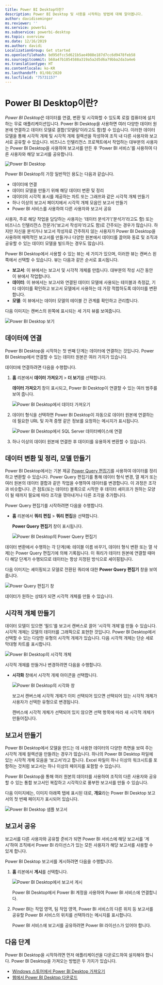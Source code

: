 ```yaml
---
title: Power BI Desktop이란?
description: Power BI Desktop 및 사용을 시작하는 방법에 대해 알아봅니다.
author: davidiseminger
ms.reviewer: ''
ms.service: powerbi
ms.subservice: powerbi-desktop
ms.topic: overview
ms.date: 12/16/2019
ms.author: davidi
LocalizationGroup: Get started
ms.openlocfilehash: bd95dfcc5d621b5ae4988e187d7cc6d9478feb58
ms.sourcegitcommit: b68a47b1854588a319a5a2d5d6a79bba2da3a4e6
ms.translationtype: HT
ms.contentlocale: ko-KR
ms.lasthandoff: 01/08/2020
ms.locfileid: "75731157"
---
```

# <a name="what-is-power-bi-desktop"></a>Power BI Desktop이란?

*Power BI Desktop*은 데이터를 연결, 변환 및 시각화할 수 있도록 로컬 컴퓨터에 설치하는 무료 애플리케이션입니다. Power BI Desktop을 사용하면 여러 다양한 데이터 원본에 연결하고 데이터 모델로 결합(‘모델링’이라고도 함)할 수 있습니다.  이러한 데이터 모델을 통해 시각적 개체 및 시각적 개체 컬렉션을 작성하여 조직 내 다른 사용자와 보고서로 공유할 수 있습니다. 비즈니스 인텔리전스 프로젝트에서 작업하는 대부분의 사용자는 Power BI Desktop을 사용하여 보고서를 만든 후 ‘Power BI 서비스’를 사용하여 다른 사용자와 해당 보고서를 공유합니다. 

![Power BI Desktop](media/desktop-what-is-desktop/what-is-desktop_01.png)

Power BI Desktop의 가장 일반적인 용도는 다음과 같습니다.

* 데이터에 연결
* 데이터 모델을 만들기 위해 해당 데이터 변환 및 정리
* 데이터의 시각적 표시를 제공하는 차트 또는 그래프와 같은 시각적 개체 만들기
* 하나 이상의 보고서 페이지에서 시각적 개체 모음인 보고서 만들기
* Power BI 서비스를 사용하여 다른 사용자와 보고서 공유

사용자, 주로 해당 작업을 담당하는 사용자는 ‘데이터 분석가’(‘분석가’라고도 함) 또는 비즈니스 인텔리전스 전문가(‘보고서 작성자’라고도 함)로 간주되는 경우가 많습니다.    하지만 자신을 분석가나 보고서 작성자로 간주하지 않는 사용자가 Power BI Desktop을 사용하여 매력적인 보고서를 만들거나 다양한 원본에서 데이터를 끌어와 동료 및 조직과 공유할 수 있는 데이터 모델을 빌드하는 경우도 많습니다.

Power BI Desktop에서 사용할 수 있는 뷰는 세 가지가 있으며, 이러한 뷰는 캔버스 왼쪽에서 선택할 수 있습니다. 뷰는 다음과 같은 순서로 표시됩니다.
* **보고서**: 이 뷰에서는 보고서 및 시각적 개체를 만듭니다. 대부분의 작성 시간 동안 이 뷰에서 작업합니다.
* **데이터**: 이 뷰에서는 보고서와 연결된 데이터 모델에 사용되는 테이블과 측정값, 기타 데이터를 확인하고 보고서 모델에서 사용하는 데 가장 적합하도록 데이터를 변환합니다.
* **모델**: 이 뷰에서는 데이터 모델의 테이블 간 관계를 확인하고 관리합니다.

다음 이미지는 캔버스의 왼쪽에 표시되는 세 가지 뷰를 보여줍니다.

![Power BI Desktop 보기](media/desktop-what-is-desktop/what-is-desktop-07.png)
 

## <a name="connect-to-data"></a>데이터에 연결
Power BI Desktop을 시작하는 첫 번째 단계는 데이터에 연결하는 것입니다. Power BI Desktop에서 연결할 수 있는 데이터 원본은 여러 가지가 있습니다. 

데이터에 연결하려면 다음을 수행합니다.

1. **홈** 리본에서 **데이터 가져오기** > **더 보기**를 선택합니다. 

   **데이터 가져오기** 창이 표시되고, Power BI Desktop이 연결할 수 있는 여러 범주를 보여 줍니다.

   ![Power BI Desktop에서 데이터 가져오기](media/desktop-what-is-desktop/what-is-desktop_02.png)

2. 데이터 형식을 선택하면 Power BI Desktop이 자동으로 데이터 원본에 연결하는 데 필요한 URL 및 자격 증명 같은 정보를 요청하는 메시지가 표시됩니다.

   ![Power BI Desktop에서 SQL Server 데이터베이스에 연결](media/desktop-what-is-desktop/what-is-desktop_03.png)

3. 하나 이상의 데이터 원본에 연결한 후 데이터를 유용하게 변환할 수 있습니다.

## <a name="transform-and-clean-data-create-a-model"></a>데이터 변환 및 정리, 모델 만들기

Power BI Desktop에서는 기본 제공 [Power Query 편집기](https://docs.microsoft.com/power-bi/desktop-query-overview)를 사용하여 데이터를 정리하고 변환할 수 있습니다. Power Query 편집기를 통해 데이터 형식 변경, 열 제거 또는 여러 원본의 데이터 결합과 같은 작업을 수행하여 데이터를 변경합니다. 이 과정은 조각과 비슷합니다. 큰 점토(또는 데이터) 블록으로 시작한 후 데이터 셰이프가 원하는 모양이 될 때까지 필요에 따라 조각을 깎아내거나 다른 조각을 추가합니다. 

Power Query 편집기를 시작하려면 다음을 수행합니다.

- **홈** 리본에서 **쿼리 편집** > **쿼리 편집**을 선택합니다.

   **Power Query 편집기** 창이 표시됩니다.

   ![Power BI Desktop의 Power Query 편집기](media/desktop-getting-started/designer_gsg_editquery.png)

데이터 변환에서 수행하는 각 단계(예: 테이블 이름 바꾸기, 데이터 형식 변환 또는 열 삭제)는 Power Query 편집기에 의해 기록됩니다. 이 쿼리가 데이터 원본에 연결할 때마다 해당 단계가 수행되므로 데이터는 항상 지정된 방식으로 셰이핑됩니다.

다음 이미지는 셰이핑되고 모델로 전환된 쿼리에 대한 **Power Query 편집기** 창을 보여줍니다.

 ![Power Query 편집기 창](media/desktop-getting-started/shapecombine_querysettingsfinished.png)

데이터가 원하는 상태가 되면 시각적 개체를 만들 수 있습니다. 

## <a name="create-visuals"></a>시각적 개체 만들기 

데이터 모델이 있으면 ‘필드’를 보고서 캔버스로 끌어 ‘시각적 개체’를 만들 수 있습니다.   시각적 개체는 모델의 데이터를 그래픽으로 표현한 것입니다. Power BI Desktop에서 선택할 수 있는 다양한 유형의 시각적 개체가 있습니다. 다음 시각적 개체는 단순 세로 막대형 차트를 표시합니다. 

![Power BI Desktop의 시각적 개체](media/desktop-what-is-desktop/what-is-desktop_04.png)

시각적 개체를 만들거나 변경하려면 다음을 수행합니다. 

- **시각화** 창에서 시각적 개체 아이콘을 선택합니다. 

   ![Power BI Desktop의 시각화 창](media/desktop-what-is-desktop/what-is-desktop_05.png)

   보고서 캔버스에 시각적 개체가 이미 선택되어 있으면 선택되어 있는 시각적 개체가 사용자가 선택한 유형으로 변경됩니다. 

   캔버스에 시각적 개체가 선택되어 있지 않으면 선택 항목에 따라 새 시각적 개체가 만들어집니다.


## <a name="create-reports"></a>보고서 만들기

Power BI Desktop에서 모델을 만드는 데 사용한 데이터의 다양한 측면을 보여 주는 시각적 개체 컬렉션을 만들려는 경우가 많습니다. 하나의 Power BI Desktop 파일에 있는 시각적 개체 모음을 ‘보고서’라고 합니다.  Excel 파일이 하나 이상의 워크시트를 포함하는 것처럼 보고서는 하나 이상의 페이지를 포함할 수 있습니다. 

Power BI Desktop을 통해 여러 원본의 데이터를 사용하여 조직의 다른 사용자와 공유할 수 있는 통합 보고서인 복잡하고 시각적으로 풍부한 보고서를 만들 수 있습니다.

다음 이미지에는, 이미지 아래쪽 탭에 표시된 대로, **개요**라는 Power BI Desktop 보고서의 첫 번째 페이지가 표시되어 있습니다. 

![Power BI Desktop 샘플 보고서](media/desktop-what-is-desktop/what-is-desktop_01.png)

## <a name="share-reports"></a>보고서 공유

보고서를 다른 사용자와 공유할 준비가 되면 Power BI 서비스에 해당 보고서를 ‘게시’하여 조직에서 Power BI 라이선스가 있는 모든 사용자가 해당 보고서를 사용할 수 있게 합니다.  

Power BI Desktop 보고서를 게시하려면 다음을 수행합니다. 

1. **홈** 리본에서 **게시**를 선택합니다.

   ![Power BI Desktop에서 보고서 게시](media/desktop-what-is-desktop/what-is-desktop_06.png)

   Power BI Desktop에서 Power BI 계정을 사용하여 Power BI 서비스에 연결합니다. 

2. Power BI는 작업 영역, 팀 작업 영역, Power BI 서비스의 다른 위치 등 보고서를 공유할 Power BI 서비스의 위치를 선택하라는 메시지를 표시합니다. 

   Power BI 서비스에 보고서를 공유하려면 Power BI 라이선스가 있어야 합니다.


## <a name="next-steps"></a>다음 단계

Power BI Desktop을 시작하려면 먼저 애플리케이션을 다운로드하여 설치해야 합니다. Power BI Desktop을 가져오는 방법은 두 가지가 있습니다.

* [Windows 스토어에서 Power BI Desktop 가져오기](https://aka.ms/pbidesktopstore)
* [웹에서 Power BI Desktop 다운로드](https://docs.microsoft.com/power-bi/desktop-get-the-desktop#download-power-bi-desktop-directly)

